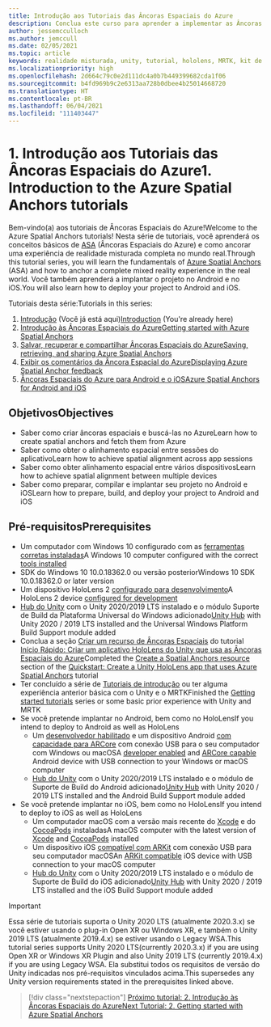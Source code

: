 ```yaml
---
title: Introdução aos Tutoriais das Âncoras Espaciais do Azure
description: Conclua este curso para aprender a implementar as Âncoras Espaciais do Azure em um aplicativo de realidade misturada.
author: jessemcculloch
ms.author: jemccull
ms.date: 02/05/2021
ms.topic: article
keywords: realidade misturada, unity, tutorial, hololens, MRTK, kit de ferramentas de realidade misturada, UWP, âncoras espaciais do Azure, ios, android, Windows 10, ARCore, macOS, Suporte de Build do Android, ARKit
ms.localizationpriority: high
ms.openlocfilehash: 2d664c79c0e2d111dc4a0b7b449399682cda1f06
ms.sourcegitcommit: b4fd969b9c2e6313aa728b0dbee4b25014668720
ms.translationtype: HT
ms.contentlocale: pt-BR
ms.lasthandoff: 06/04/2021
ms.locfileid: "111403447"
---
```

# <a name="1-introduction-to-the-azure-spatial-anchors-tutorials"></a><span data-ttu-id="260ac-104">1. Introdução aos Tutoriais das Âncoras Espaciais do Azure</span><span class="sxs-lookup"><span data-stu-id="260ac-104">1. Introduction to the Azure Spatial Anchors tutorials</span></span>

<span data-ttu-id="260ac-105">Bem-vindo(a) aos tutoriais de Âncoras Espaciais do Azure!</span><span class="sxs-lookup"><span data-stu-id="260ac-105">Welcome to the Azure Spatial Anchors tutorials!</span></span> <span data-ttu-id="260ac-106">Nesta série de tutoriais, você aprenderá os conceitos básicos de <a href="https://azure.microsoft.com/services/spatial-anchors" target="_blank">ASA</a> (Âncoras Espaciais do Azure) e como ancorar uma experiência de realidade misturada completa no mundo real.</span><span class="sxs-lookup"><span data-stu-id="260ac-106">Through this tutorial series, you will learn the fundamentals of <a href="https://azure.microsoft.com/services/spatial-anchors" target="_blank">Azure Spatial Anchors</a> (ASA) and how to anchor a complete mixed reality experience in the real world.</span></span> <span data-ttu-id="260ac-107">Você também aprenderá a implantar o projeto no Android e no iOS.</span><span class="sxs-lookup"><span data-stu-id="260ac-107">You will also learn how to deploy your project to Android and iOS.</span></span>

<span data-ttu-id="260ac-108">Tutoriais desta série:</span><span class="sxs-lookup"><span data-stu-id="260ac-108">Tutorials in this series:</span></span>

1. <span data-ttu-id="260ac-109">[Introdução](mr-learning-asa-01.md) (Você já está aqui)</span><span class="sxs-lookup"><span data-stu-id="260ac-109">[Introduction](mr-learning-asa-01.md) (You're already here)</span></span>
2. [<span data-ttu-id="260ac-110">Introdução às Âncoras Espaciais do Azure</span><span class="sxs-lookup"><span data-stu-id="260ac-110">Getting started with Azure Spatial Anchors</span></span>](mr-learning-asa-02.md)
3. [<span data-ttu-id="260ac-111">Salvar, recuperar e compartilhar Âncoras Espaciais do Azure</span><span class="sxs-lookup"><span data-stu-id="260ac-111">Saving, retrieving, and sharing Azure Spatial Anchors</span></span>](mr-learning-asa-03.md)
4. [<span data-ttu-id="260ac-112">Exibir os comentários da Âncora Espacial do Azure</span><span class="sxs-lookup"><span data-stu-id="260ac-112">Displaying Azure Spatial Anchor feedback</span></span>](mr-learning-asa-04.md)
5. [<span data-ttu-id="260ac-113">Âncoras Espaciais do Azure para Android e o iOS</span><span class="sxs-lookup"><span data-stu-id="260ac-113">Azure Spatial Anchors for Android and iOS</span></span>](mr-learning-asa-05.md)

## <a name="objectives"></a><span data-ttu-id="260ac-114">Objetivos</span><span class="sxs-lookup"><span data-stu-id="260ac-114">Objectives</span></span>

* <span data-ttu-id="260ac-115">Saber como criar âncoras espaciais e buscá-las no Azure</span><span class="sxs-lookup"><span data-stu-id="260ac-115">Learn how to create spatial anchors and fetch them from Azure</span></span>
* <span data-ttu-id="260ac-116">Saber como obter o alinhamento espacial entre sessões do aplicativo</span><span class="sxs-lookup"><span data-stu-id="260ac-116">Learn how to achieve spatial alignment across app sessions</span></span>
* <span data-ttu-id="260ac-117">Saber como obter alinhamento espacial entre vários dispositivos</span><span class="sxs-lookup"><span data-stu-id="260ac-117">Learn how to achieve spatial alignment between multiple devices</span></span>
* <span data-ttu-id="260ac-118">Saber como preparar, compilar e implantar seu projeto no Android e iOS</span><span class="sxs-lookup"><span data-stu-id="260ac-118">Learn how to prepare, build, and deploy your project to Android and iOS</span></span>

## <a name="prerequisites"></a><span data-ttu-id="260ac-119">Pré-requisitos</span><span class="sxs-lookup"><span data-stu-id="260ac-119">Prerequisites</span></span>

* <span data-ttu-id="260ac-120">Um computador com Windows 10 configurado com as [ferramentas corretas instaladas](../../install-the-tools.md)</span><span class="sxs-lookup"><span data-stu-id="260ac-120">A Windows 10 computer configured with the correct [tools installed](../../install-the-tools.md)</span></span>
* <span data-ttu-id="260ac-121">SDK do Windows 10 10.0.18362.0 ou versão posterior</span><span class="sxs-lookup"><span data-stu-id="260ac-121">Windows 10 SDK 10.0.18362.0 or later version</span></span>
* <span data-ttu-id="260ac-122">Um dispositivo HoloLens 2 [configurado para desenvolvimento](../../platform-capabilities-and-apis/using-visual-studio.md#enabling-developer-mode)</span><span class="sxs-lookup"><span data-stu-id="260ac-122">A HoloLens 2 device [configured for development](../../platform-capabilities-and-apis/using-visual-studio.md#enabling-developer-mode)</span></span>
* <span data-ttu-id="260ac-123"><a href="https://docs.unity3d.com/Manual/GettingStartedInstallingHub.html" target="_blank">Hub do Unity</a> com o Unity 2020/2019 LTS instalado e o módulo Suporte de Build da Plataforma Universal do Windows adicionado</span><span class="sxs-lookup"><span data-stu-id="260ac-123"><a href="https://docs.unity3d.com/Manual/GettingStartedInstallingHub.html" target="_blank">Unity Hub</a> with Unity 2020 / 2019 LTS installed and the Universal Windows Platform Build Support module added</span></span>
* <span data-ttu-id="260ac-124">Conclua a seção [Criar um recurso de Âncoras Espaciais](/azure/spatial-anchors/quickstarts/get-started-unity-hololens#create-a-spatial-anchors-resource) do tutorial [Início Rápido: Criar um aplicativo HoloLens do Unity que usa as Âncoras Espaciais do Azure](/azure/spatial-anchors/quickstarts/get-started-unity-hololens)</span><span class="sxs-lookup"><span data-stu-id="260ac-124">Completed the [Create a Spatial Anchors resource](/azure/spatial-anchors/quickstarts/get-started-unity-hololens#create-a-spatial-anchors-resource) section of the [Quickstart: Create a Unity HoloLens app that uses Azure Spatial Anchors](/azure/spatial-anchors/quickstarts/get-started-unity-hololens) tutorial</span></span>
* <span data-ttu-id="260ac-125">Ter concluído a série de [Tutoriais de introdução](mr-learning-base-01.md) ou ter alguma experiência anterior básica com o Unity e o MRTK</span><span class="sxs-lookup"><span data-stu-id="260ac-125">Finished the [Getting started tutorials](mr-learning-base-01.md) series or some basic prior experience with Unity and MRTK</span></span>
* <span data-ttu-id="260ac-126">Se você pretende implantar no Android, bem como no HoloLens</span><span class="sxs-lookup"><span data-stu-id="260ac-126">If you intend to deploy to Android as well as HoloLens</span></span>
  * <span data-ttu-id="260ac-127">Um <a href="https://developer.android.com/studio/debug/dev-options" target="_blank">desenvolvedor habilitado</a> e um dispositivo Android <a href="https://developers.google.com/ar/discover/supported-devices" target="_blank">com capacidade para ARCore</a> com conexão USB para o seu computador com Windows ou macOS</span><span class="sxs-lookup"><span data-stu-id="260ac-127">A <a href="https://developer.android.com/studio/debug/dev-options" target="_blank">developer enabled</a> and <a href="https://developers.google.com/ar/discover/supported-devices" target="_blank">ARCore capable</a> Android device with USB connection to your Windows or macOS computer</span></span>
  * <span data-ttu-id="260ac-128"><a href="https://docs.unity3d.com/Manual/GettingStartedInstallingHub.html" target="_blank">Hub do Unity</a> com o Unity 2020/2019 LTS instalado e o módulo de Suporte de Build do Android adicionado</span><span class="sxs-lookup"><span data-stu-id="260ac-128"><a href="https://docs.unity3d.com/Manual/GettingStartedInstallingHub.html" target="_blank">Unity Hub</a> with Unity 2020 / 2019 LTS installed and the Android Build Support module added</span></span>
* <span data-ttu-id="260ac-129">Se você pretende implantar no iOS, bem como no HoloLens</span><span class="sxs-lookup"><span data-stu-id="260ac-129">If you intend to deploy to iOS as well as HoloLens</span></span>
  * <span data-ttu-id="260ac-130">Um computador macOS com a versão mais recente do <a href="https://geo.itunes.apple.com/us/app/xcode/id497799835?mt=12" target="_blank">Xcode</a> e do <a href="https://cocoapods.org" target="_blank">CocoaPods</a> instaladas</span><span class="sxs-lookup"><span data-stu-id="260ac-130">A macOS computer with the latest version of <a href="https://geo.itunes.apple.com/us/app/xcode/id497799835?mt=12" target="_blank">Xcode</a> and <a href="https://cocoapods.org" target="_blank">CocoaPods</a> installed</span></span>
  * <span data-ttu-id="260ac-131">Um dispositivo iOS <a href="https://developer.apple.com/documentation/arkit/verifying_device_support_and_user_permission" target="_blank">compatível com ARKit</a> com conexão USB para seu computador macOS</span><span class="sxs-lookup"><span data-stu-id="260ac-131">An <a href="https://developer.apple.com/documentation/arkit/verifying_device_support_and_user_permission" target="_blank">ARKit compatible</a> iOS device with USB connection to your macOS computer</span></span>
  * <span data-ttu-id="260ac-132"><a href="https://docs.unity3d.com/Manual/GettingStartedInstallingHub.html" target="_blank">Hub do Unity</a> com o Unity 2020/2019 LTS instalado e o módulo de Suporte de Build do iOS adicionado</span><span class="sxs-lookup"><span data-stu-id="260ac-132"><a href="https://docs.unity3d.com/Manual/GettingStartedInstallingHub.html" target="_blank">Unity Hub</a> with Unity 2020 / 2019 LTS installed and the iOS Build Support module added</span></span>

> [!Important]
> <span data-ttu-id="260ac-133">Essa série de tutoriais suporta o Unity 2020 LTS (atualmente 2020.3.x) se você estiver usando o plug-in Open XR ou Windows XR, e também o Unity 2019 LTS (atualmente 2019.4.x) se estiver usando o Legacy WSA.</span><span class="sxs-lookup"><span data-stu-id="260ac-133">This tutorial series supports Unity 2020 LTS(currently 2020.3.x) if you are using Open XR or Windows XR Plugin and also Unity 2019 LTS (currently 2019.4.x) if you are using Legacy WSA.</span></span> <span data-ttu-id="260ac-134">Ela substitui todos os requisitos de versão do Unity indicadas nos pré-requisitos vinculados acima.</span><span class="sxs-lookup"><span data-stu-id="260ac-134">This supersedes any Unity version requirements stated in the prerequisites linked above.</span></span>

> [!div class="nextstepaction"]
> [<span data-ttu-id="260ac-135">Próximo tutorial: 2. Introdução às Âncoras Espaciais do Azure</span><span class="sxs-lookup"><span data-stu-id="260ac-135">Next Tutorial: 2. Getting started with Azure Spatial Anchors</span></span>](mr-learning-asa-02.md)
